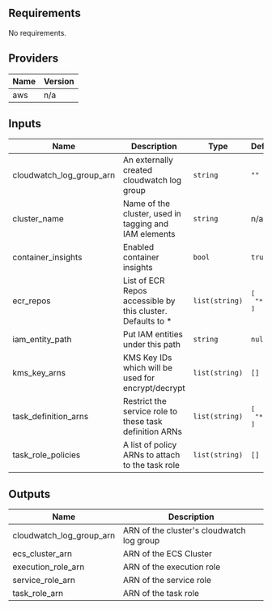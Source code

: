 ## Requirements

No requirements.

## Providers

| Name | Version |
|------|---------|
| aws | n/a |

## Inputs

| Name | Description | Type | Default | Required |
|------|-------------|------|---------|:--------:|
| cloudwatch\_log\_group\_arn | An externally created cloudwatch log group | `string` | `""` | no |
| cluster\_name | Name of the cluster, used in tagging and IAM elements | `string` | n/a | yes |
| container\_insights | Enabled container insights | `bool` | `true` | no |
| ecr\_repos | List of ECR Repos accessible by this cluster. Defaults to \* | `list(string)` | <pre>[<br>  "*"<br>]</pre> | no |
| iam\_entity\_path | Put IAM entities under this path | `string` | `null` | no |
| kms\_key\_arns | KMS Key IDs which will be used for encrypt/decrypt | `list(string)` | `[]` | no |
| task\_definition\_arns | Restrict the service role to these task definition ARNs | `list(string)` | <pre>[<br>  "*"<br>]</pre> | no |
| task\_role\_policies | A list of policy ARNs to attach to the task role | `list(string)` | `[]` | no |

## Outputs

| Name | Description |
|------|-------------|
| cloudwatch\_log\_group\_arn | ARN of the cluster's cloudwatch log group |
| ecs\_cluster\_arn | ARN of the ECS Cluster |
| execution\_role\_arn | ARN of the execution role |
| service\_role\_arn | ARN of the service role |
| task\_role\_arn | ARN of the task role |


